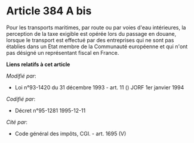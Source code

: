 # Article 384 A bis

Pour les transports maritimes, par route ou par voies d'eau intérieures, la perception de la taxe exigible est opérée lors du
passage en douane, lorsque le transport est effectué par des entreprises qui ne sont pas établies dans un Etat membre de la
Communauté européenne et qui n'ont pas désigné un représentant fiscal en France.

**Liens relatifs à cet article**

_Modifié par_:

  - Loi n°93-1420 du 31 décembre 1993 - art. 11 () JORF 1er janvier 1994

_Codifié par_:

  - Décret n°95-1281 1995-12-11

_Cité par_:

  - Code général des impôts, CGI. - art. 1695 (V)
